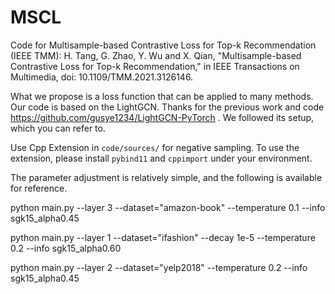 # MSCL
Code for Multisample-based Contrastive Loss for Top-k Recommendation  (IEEE TMM):
H. Tang, G. Zhao, Y. Wu and X. Qian, "Multisample-based Contrastive Loss for Top-k Recommendation," in IEEE Transactions on Multimedia, doi: 10.1109/TMM.2021.3126146.


What we propose is a loss function that can be applied to many methods. Our code is based on the LightGCN. Thanks for the previous work and code https://github.com/gusye1234/LightGCN-PyTorch . We followed its setup, which you can refer to.


Use Cpp Extension in  `code/sources/`  for negative sampling. To use the extension, please install `pybind11` and `cppimport` under your environment.


The parameter adjustment is relatively simple, and the following is available for reference.

python main.py   --layer 3   --dataset="amazon-book"   --temperature 0.1            --info sgk15_alpha0.45 

python main.py   --layer 1  --dataset="ifashion"    --decay 1e-5  --temperature 0.2    --info sgk15_alpha0.60 

python main.py   --layer 2  --dataset="yelp2018"      --temperature 0.2              --info sgk15_alpha0.45 


 

